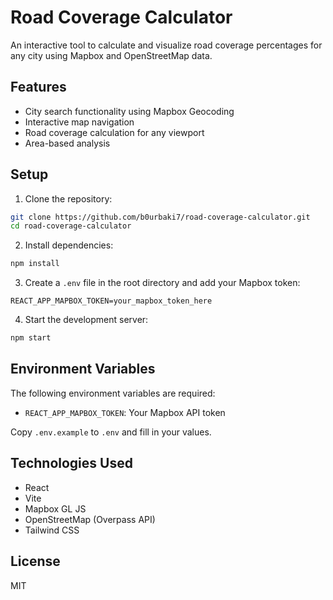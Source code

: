 # Road Coverage Calculator

An interactive tool to calculate and visualize road coverage percentages for any city using Mapbox and OpenStreetMap data.

## Features
- City search functionality using Mapbox Geocoding
- Interactive map navigation
- Road coverage calculation for any viewport
- Area-based analysis

## Setup

1. Clone the repository:
```bash
git clone https://github.com/b0urbaki7/road-coverage-calculator.git
cd road-coverage-calculator
```

2. Install dependencies:
```bash
npm install
```

3. Create a `.env` file in the root directory and add your Mapbox token:
```
REACT_APP_MAPBOX_TOKEN=your_mapbox_token_here
```

4. Start the development server:
```bash
npm start
```

## Environment Variables

The following environment variables are required:

- `REACT_APP_MAPBOX_TOKEN`: Your Mapbox API token

Copy `.env.example` to `.env` and fill in your values.

## Technologies Used
- React
- Vite
- Mapbox GL JS
- OpenStreetMap (Overpass API)
- Tailwind CSS

## License
MIT
